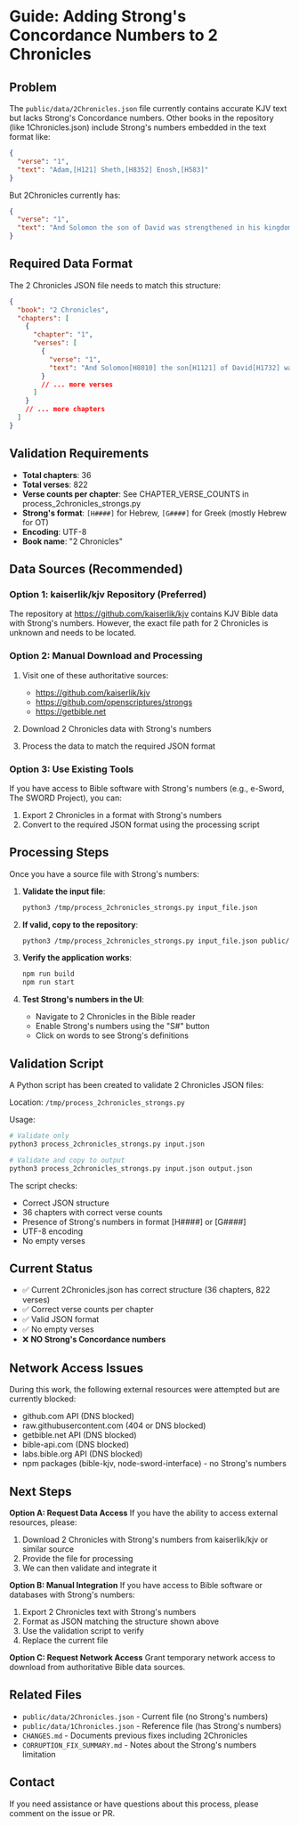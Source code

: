# Guide: Adding Strong's Concordance Numbers to 2 Chronicles

## Problem

The `public/data/2Chronicles.json` file currently contains accurate KJV text but lacks Strong's Concordance numbers. Other books in the repository (like 1Chronicles.json) include Strong's numbers embedded in the text format like:

```json
{
  "verse": "1",
  "text": "Adam,[H121] Sheth,[H8352] Enosh,[H583]"
}
```

But 2Chronicles currently has:

```json
{
  "verse": "1",
  "text": "And Solomon the son of David was strengthened in his kingdom..."
}
```

## Required Data Format

The 2 Chronicles JSON file needs to match this structure:

```json
{
  "book": "2 Chronicles",
  "chapters": [
    {
      "chapter": "1",
      "verses": [
        {
          "verse": "1",
          "text": "And Solomon[H8010] the son[H1121] of David[H1732] was strengthened[H2388] in his kingdom,[H4438] and the LORD[H3068] his God[H430] was with him, and magnified[H1431] him exceedingly.[H4605][H4605]"
        }
        // ... more verses
      ]
    }
    // ... more chapters
  ]
}
```

## Validation Requirements

- **Total chapters**: 36
- **Total verses**: 822
- **Verse counts per chapter**: See CHAPTER_VERSE_COUNTS in process_2chronicles_strongs.py
- **Strong's format**: `[H####]` for Hebrew, `[G####]` for Greek (mostly Hebrew for OT)
- **Encoding**: UTF-8
- **Book name**: "2 Chronicles"

## Data Sources (Recommended)

### Option 1: kaiserlik/kjv Repository (Preferred)
The repository at https://github.com/kaiserlik/kjv contains KJV Bible data with Strong's numbers. However, the exact file path for 2 Chronicles is unknown and needs to be located.

### Option 2: Manual Download and Processing
1. Visit one of these authoritative sources:
   - https://github.com/kaiserlik/kjv
   - https://github.com/openscriptures/strongs
   - https://getbible.net

2. Download 2 Chronicles data with Strong's numbers

3. Process the data to match the required JSON format

### Option 3: Use Existing Tools
If you have access to Bible software with Strong's numbers (e.g., e-Sword, The SWORD Project), you can:
1. Export 2 Chronicles in a format with Strong's numbers
2. Convert to the required JSON format using the processing script

## Processing Steps

Once you have a source file with Strong's numbers:

1. **Validate the input file**:
   ```bash
   python3 /tmp/process_2chronicles_strongs.py input_file.json
   ```

2. **If valid, copy to the repository**:
   ```bash
   python3 /tmp/process_2chronicles_strongs.py input_file.json public/data/2Chronicles.json
   ```

3. **Verify the application works**:
   ```bash
   npm run build
   npm run start
   ```

4. **Test Strong's numbers in the UI**:
   - Navigate to 2 Chronicles in the Bible reader
   - Enable Strong's numbers using the "S#" button
   - Click on words to see Strong's definitions

## Validation Script

A Python script has been created to validate 2 Chronicles JSON files:

Location: `/tmp/process_2chronicles_strongs.py`

Usage:
```bash
# Validate only
python3 process_2chronicles_strongs.py input.json

# Validate and copy to output
python3 process_2chronicles_strongs.py input.json output.json
```

The script checks:
- Correct JSON structure
- 36 chapters with correct verse counts
- Presence of Strong's numbers in format [H####] or [G####]
- UTF-8 encoding
- No empty verses

## Current Status

- ✅ Current 2Chronicles.json has correct structure (36 chapters, 822 verses)
- ✅ Correct verse counts per chapter
- ✅ Valid JSON format
- ✅ No empty verses
- ❌ **NO Strong's Concordance numbers**

## Network Access Issues

During this work, the following external resources were attempted but are currently blocked:

- github.com API (DNS blocked)
- raw.githubusercontent.com (404 or DNS blocked)
- getbible.net API (DNS blocked)
- bible-api.com (DNS blocked)
- labs.bible.org API (DNS blocked)
- npm packages (bible-kjv, node-sword-interface) - no Strong's numbers

## Next Steps

**Option A: Request Data Access**
If you have the ability to access external resources, please:
1. Download 2 Chronicles with Strong's numbers from kaiserlik/kjv or similar source
2. Provide the file for processing
3. We can then validate and integrate it

**Option B: Manual Integration**
If you have access to Bible software or databases with Strong's numbers:
1. Export 2 Chronicles text with Strong's numbers
2. Format as JSON matching the structure shown above
3. Use the validation script to verify
4. Replace the current file

**Option C: Request Network Access**
Grant temporary network access to download from authoritative Bible data sources.

## Related Files

- `public/data/2Chronicles.json` - Current file (no Strong's numbers)
- `public/data/1Chronicles.json` - Reference file (has Strong's numbers)
- `CHANGES.md` - Documents previous fixes including 2Chronicles
- `CORRUPTION_FIX_SUMMARY.md` - Notes about the Strong's numbers limitation

## Contact

If you need assistance or have questions about this process, please comment on the issue or PR.

